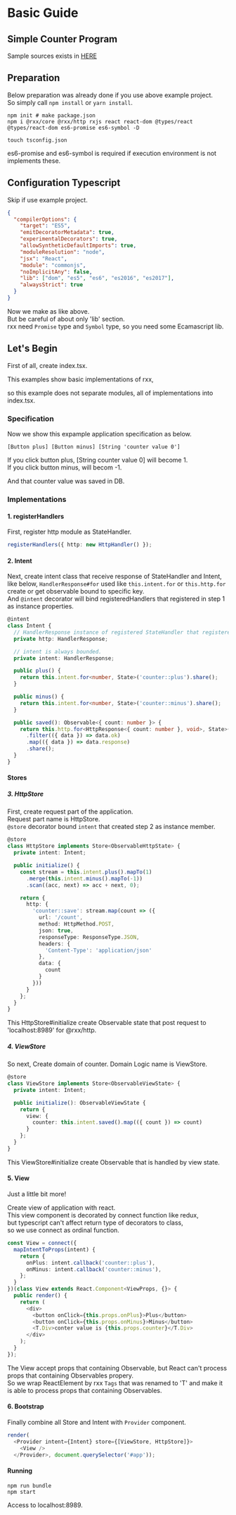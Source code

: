 # Basic Guide

## Simple Counter Program

Sample sources exists in [HERE](../examples/counter)

## Preparation

Below preparation was already done if you use above example project.  
So simply call `npm install` or `yarn install`.

```
npm init # make package.json
npm i @rxx/core @rxx/http rxjs react react-dom @types/react @types/react-dom es6-promise es6-symbol -D

touch tsconfig.json
```

es6-promise and es6-symbol is required if execution environment is not implements these.

## Configuration Typescript

Skip if use example project.

```json
{
  "compilerOptions": {
    "target": "ES5",
    "emitDecoratorMetadata": true,
    "experimentalDecorators": true,
    "allowSyntheticDefaultImports": true,
    "moduleResolution": "node",
    "jsx": "React",
    "module": "commonjs",
    "noImplicitAny": false,
    "lib": ["dom", "es5", "es6", "es2016", "es2017"],
    "alwaysStrict": true
  }
}
```

Now we make as like above.  
But be careful of about only 'lib' section.  
rxx need `Promise` type and `Symbol` type, so you need some Ecamascript lib.


## Let's Begin

First of all, create index.tsx.

This examples show basic implementations of rxx,

so this example does not separate modules, all of implementations into index.tsx.


### Specification

Now we show this expample application specification as below.

```
[Button plus] [Button minus] [String 'counter value 0']
```

If you click button plus, [String counter value 0] will become 1.  
If you click button minus, will becom -1.

And that counter value was saved in DB.


### Implementations

#### 1. registerHandlers

First, register http module as StateHandler.

```typescript
registerHandlers({ http: new HttpHandler() });
```

#### 2. Intent

Next, create intent class that receive response of StateHandler and Intent,  
like below, `HandlerResponse#for` used like `this.intent.for` or `this.http.for` create or get observable bound to specific key.  
And `@intent` decorator will bind registeredHandlers that registered in step 1 as instance properties.

```typescript
@intent
class Intent {
  // HandlerResponse instance of registered StateHandler that registered in step 1 was bounded.
  private http: HandlerResponse;

  // intent is always bounded.
  private intent: HandlerResponse;

  public plus() {
    return this.intent.for<number, State>('counter::plus').share();
  }

  public minus() {
    return this.intent.for<number, State>('counter::minus').share();
  }

  public saved(): Observable<{ count: number }> {
    return this.http.for<HttpResponse<{ count: number }, void>, State>('counter::save')
      .filter(({ data }) => data.ok)
      .map(({ data }) => data.response)
      .share();
  }
}
```

#### Stores

##### 3. HttpStore

First, create request part of the application.  
Request part name is HttpStore.  
`@store` decorator bound `intent` that created step 2 as instance member.

```typescript
@store
class HttpStore implements Store<ObservableHttpState> {
  private intent: Intent;

  public initialize() {
    const stream = this.intent.plus().mapTo(1)
      .merge(this.intent.minus().mapTo(-1))
      .scan((acc, next) => acc + next, 0);

    return {
      http: {
        'counter::save': stream.map(count => ({
          url: '/count',
          method: HttpMethod.POST,
          json: true,
          responseType: ResponseType.JSON,
          headers: {
            'Content-Type': 'application/json'
          },
          data: {
            count
          }
        }))
      }
    };
  }
}
```

This HttpStore#initialize create Observable state that post request to 'localhost:8989' for @rxx/http.

##### 4. ViewStore

So next, Create domain of counter. Domain Logic name is ViewStore.

```typescript
@store
class ViewStore implements Store<ObservableViewState> {
  private intent: Intent;

  public initialize(): ObservableViewState {
    return {
      view: {
        counter: this.intent.saved().map(({ count }) => count)
      }
    };
  }
}
```

This ViewStore#initialize create Observable that is handled by view state.

#### 5. View

Just a little bit more!

Create view of application with react.  
This view component is decorated by connect function like redux,  
but typescript can't affect return type of decorators to class,  
so we use connect as ordinal function.

```typescript
const View = connect({
  mapIntentToProps(intent) {
    return {
      onPlus: intent.callback('counter::plus'),
      onMinus: intent.callback('counter::minus'),
    };
  }
})(class View extends React.Component<ViewProps, {}> {
  public render() {
    return (
      <div>
        <button onClick={this.props.onPlus}>Plus</button>
        <button onClick={this.props.onMinus}>Minus</button>
        <T.Div>conter value is {this.props.counter}</T.Div>
      </div>
    );
  }
});
```

The View accept props that containing Observable, but React can't process props that containing Observables propery.  
So we wrap ReactElement by rxx `Tags` that was renamed to 'T' and make it is able to process props that containing Observables.

#### 6. Bootstrap

Finally combine all Store and Intent with `Provider` component.

```typescript
render(
  <Provider intent={Intent} store={[ViewStore, HttpStore]}>
    <View />
  </Provider>, document.querySelector('#app'));
```

#### Running

```
npm run bundle
npm start
```

Access to localhost:8989.

